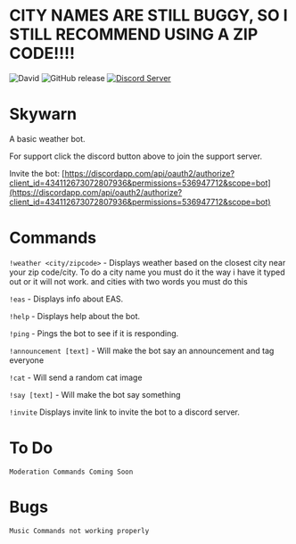 # CITY NAMES ARE STILL BUGGY, SO I STILL RECOMMEND USING A ZIP CODE!!!!

![David](https://img.shields.io/david/JGriffin34432/Skywarn.svg)
![GitHub release](https://img.shields.io/github/release/JGriffin34432/Skywarn.svg)
[![Discord Server](https://discordapp.com/api/guilds/355475139451682828/embed.png)](https://discord.gg/t6UKHU7)

# Skywarn
A basic weather bot.

For support click the discord button above to join the support server.

Invite the bot: [https://discordapp.com/api/oauth2/authorize?client_id=434112673072807936&permissions=536947712&scope=bot](https://discordapp.com/api/oauth2/authorize?client_id=434112673072807936&permissions=536947712&scope=bot)


# Commands

`!weather <city/zipcode>` - Displays weather based on the closest city near your zip code/city. To do a city name you must do it the way i have it typed out or it will not work. <!weather baltimore,md,us> and cities with two words you must do this <!weather severna+park,md,us>

`!eas` - Displays info about EAS.

`!help` - Displays help about the bot.

`!ping` - Pings the bot to see if it is responding.

`!announcement [text]` - Will make the bot say an announcement and tag everyone

`!cat` - Will send a random cat image

`!say [text]` - Will make the bot say something

`!invite` Displays invite link to invite the bot to a discord server.


# To Do

`Moderation Commands Coming Soon`

# Bugs

`Music Commands not working properly`
